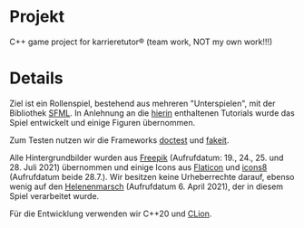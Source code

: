 # Projekt
C++ game project for karrieretutor® (team work, NOT my own work!!!)

# Details
Ziel ist ein Rollenspiel, bestehend aus mehreren "Unterspielen", mit der Bibliothek 
[SFML](https://gamecodeschool.com/sfml-projects/). 
In Anlehnung an die [hierin](https://gamecodeschool.com/sfml-projects/) enthaltenen Tutorials wurde das Spiel 
entwickelt und einige Figuren übernommen. 

Zum Testen nutzen wir die Frameworks 
[doctest](https://github.com/onqtam/doctest) und 
[fakeit](https://github.com/eranpeer/FakeIt).

Alle Hintergrundbilder wurden aus [Freepik](http://www.freepik.com) 
(Aufrufdatum: 19., 24., 25. und 28. Juli 2021) übernommen 
und einige Icons aus [Flaticon](https://www.flaticon.com/de/) und 
[icons8](https://icons8.com/icon/set/popular/doodle) (Aufrufdatum beide 28.7.). 
Wir besitzen keine Urheberrechte darauf, ebenso wenig auf den 
[Helenenmarsch](https://www.youtube.com/watch?v=cetLSNBnPiA) 
(Aufrufdatum 6. April 2021), der in diesem Spiel verarbeitet wurde.

Für die Entwicklung verwenden wir C++20 und [CLion](https://www.jetbrains.com/de-de/clion/).
